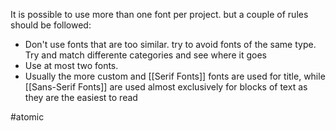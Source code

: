 It is possible to use more than one font per project. but a couple of rules should be followed:

- Don't use fonts that are too similar. try to avoid fonts of the same type. Try and match differente categories and see where it goes
- Use at most two fonts.
- Usually the more custom and [[Serif Fonts]] fonts are used for title, while [[Sans-Serif Fonts]] are used almost exclusively for blocks of text as they are the easiest to read

#atomic
